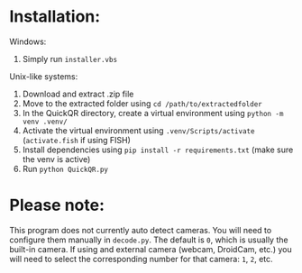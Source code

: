 # Installation:

Windows:
  1. Simply run ```installer.vbs```

Unix-like systems:
  1. Download and extract .zip file
  2. Move to the extracted folder using ```cd /path/to/extractedfolder```
  3. In the QuickQR directory, create a virtual environment using ```python -m venv .venv/```
  4. Activate the virtual environment using ```.venv/Scripts/activate``` (```activate.fish``` if using FISH)
  5. Install dependencies using ```pip install -r requirements.txt``` (make sure the venv is active)
  6. Run ```python QuickQR.py```

# Please note:
This program does not currently auto detect cameras. You will need to configure them manually in ```decode.py```. The default is ```0```, which is usually the built-in camera. If using and external camera (webcam, DroidCam, etc.) you will need to select the corresponding number for that camera: ```1```, ```2```, etc.
